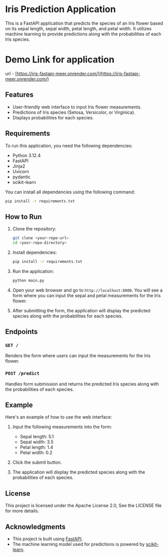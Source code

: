 # Iris Prediction Application

This is a FastAPI application that predicts the species of an Iris flower based on its sepal length, sepal width, petal length, and petal width. It utilizes machine learning to provide predictions along with the probabilities of each Iris species.

# Demo Link for application

url - [https://iris-fastapi-meer.onrender.com/](https://iris-fastapi-meer.onrender.com/)

## Features
- User-friendly web interface to input Iris flower measurements.
- Predictions of Iris species (Setosa, Versicolor, or Virginica).
- Displays probabilities for each species.

## Requirements
To run this application, you need the following dependencies:

- Python 3.12.4 
- FastAPI
- Jinja2
- Uvicorn
- pydantic
- scikit-learn

You can install all dependencies using the following command:

```bash
pip install -r requirements.txt
```

## How to Run
1. Clone the repository:

   ```bash
   git clone <your-repo-url>
   cd <your-repo-directory>
   ```

2. Install dependencies:

   ```bash
   pip install -r requirements.txt
   ```

3. Run the application:

   ```bash
   python main.py
   ```

4. Open your web browser and go to `http://localhost:8000`. You will see a form where you can input the sepal and petal measurements for the Iris flower.

5. After submitting the form, the application will display the predicted species along with the probabilities for each species.

## Endpoints
### `GET /`
Renders the form where users can input the measurements for the Iris flower.

### `POST /predict`
Handles form submission and returns the predicted Iris species along with the probabilities of each species.

## Example

Here's an example of how to use the web interface:

1. Input the following measurements into the form:
   - Sepal length: 5.1
   - Sepal width: 3.5
   - Petal length: 1.4
   - Petal width: 0.2

2. Click the submit button.

3. The application will display the predicted species along with the probabilities of each species.

## License
This project is licensed under the Apache License 2.0, See the LICENSE file for more details.

## Acknowledgments
- This project is built using [FastAPI](https://fastapi.tiangolo.com/).
- The machine learning model used for predictions is powered by [scikit-learn](https://scikit-learn.org/).
